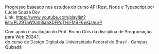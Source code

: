 Progresso baseado nos estudos do curso API Rest, Node e Typescript por Lucas Souza Dev  
Link: https://www.youtube.com/playlist?list=PL29TaWXah3iaaXDFPgTHiFMBF6wQahurP

Com apoio e avaliação do Prof. Bruno Góis da disciplina de Programação para Web 2024.1,  
do curso de Design Digital da Universidade Federal do Brasil - Campus Quixadá
